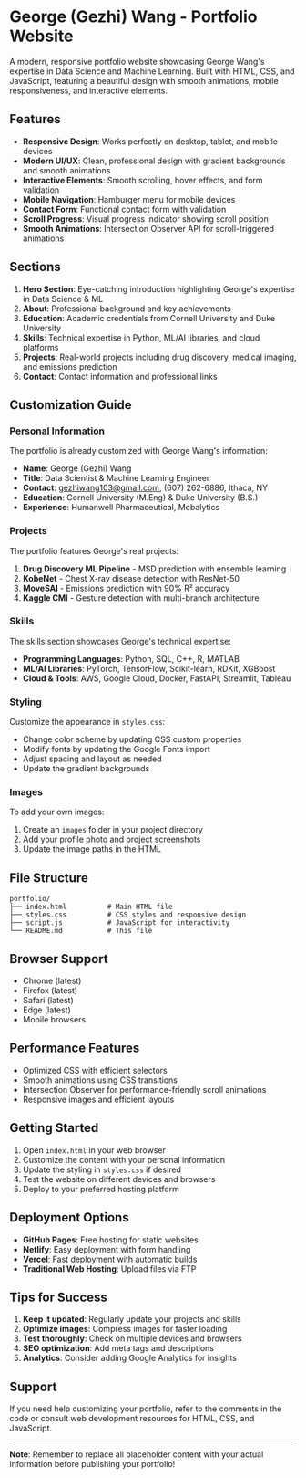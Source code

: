 # George (Gezhi) Wang - Portfolio Website

A modern, responsive portfolio website showcasing George Wang's expertise in Data Science and Machine Learning. Built with HTML, CSS, and JavaScript, featuring a beautiful design with smooth animations, mobile responsiveness, and interactive elements.

## Features

- **Responsive Design**: Works perfectly on desktop, tablet, and mobile devices
- **Modern UI/UX**: Clean, professional design with gradient backgrounds and smooth animations
- **Interactive Elements**: Smooth scrolling, hover effects, and form validation
- **Mobile Navigation**: Hamburger menu for mobile devices
- **Contact Form**: Functional contact form with validation
- **Scroll Progress**: Visual progress indicator showing scroll position
- **Smooth Animations**: Intersection Observer API for scroll-triggered animations

## Sections

1. **Hero Section**: Eye-catching introduction highlighting George's expertise in Data Science & ML
2. **About**: Professional background and key achievements
3. **Education**: Academic credentials from Cornell University and Duke University
4. **Skills**: Technical expertise in Python, ML/AI libraries, and cloud platforms
5. **Projects**: Real-world projects including drug discovery, medical imaging, and emissions prediction
6. **Contact**: Contact information and professional links

## Customization Guide

### Personal Information
The portfolio is already customized with George Wang's information:

- **Name**: George (Gezhi) Wang
- **Title**: Data Scientist & Machine Learning Engineer
- **Contact**: gezhiwang103@gmail.com, (607) 262-6886, Ithaca, NY
- **Education**: Cornell University (M.Eng) & Duke University (B.S.)
- **Experience**: Humanwell Pharmaceutical, Mobalytics

### Projects
The portfolio features George's real projects:

1. **Drug Discovery ML Pipeline** - MSD prediction with ensemble learning
2. **KobeNet** - Chest X-ray disease detection with ResNet-50
3. **MoveSAI** - Emissions prediction with 90% R² accuracy
4. **Kaggle CMI** - Gesture detection with multi-branch architecture

### Skills
The skills section showcases George's technical expertise:

- **Programming Languages**: Python, SQL, C++, R, MATLAB
- **ML/AI Libraries**: PyTorch, TensorFlow, Scikit-learn, RDKit, XGBoost
- **Cloud & Tools**: AWS, Google Cloud, Docker, FastAPI, Streamlit, Tableau

### Styling
Customize the appearance in `styles.css`:

- Change color scheme by updating CSS custom properties
- Modify fonts by updating the Google Fonts import
- Adjust spacing and layout as needed
- Update the gradient backgrounds

### Images
To add your own images:

1. Create an `images` folder in your project directory
2. Add your profile photo and project screenshots
3. Update the image paths in the HTML

## File Structure

```
portfolio/
├── index.html          # Main HTML file
├── styles.css          # CSS styles and responsive design
├── script.js           # JavaScript for interactivity
└── README.md           # This file
```

## Browser Support

- Chrome (latest)
- Firefox (latest)
- Safari (latest)
- Edge (latest)
- Mobile browsers

## Performance Features

- Optimized CSS with efficient selectors
- Smooth animations using CSS transitions
- Intersection Observer for performance-friendly scroll animations
- Responsive images and efficient layouts

## Getting Started

1. Open `index.html` in your web browser
2. Customize the content with your personal information
3. Update the styling in `styles.css` if desired
4. Test the website on different devices and browsers
5. Deploy to your preferred hosting platform

## Deployment Options

- **GitHub Pages**: Free hosting for static websites
- **Netlify**: Easy deployment with form handling
- **Vercel**: Fast deployment with automatic builds
- **Traditional Web Hosting**: Upload files via FTP

## Tips for Success

1. **Keep it updated**: Regularly update your projects and skills
2. **Optimize images**: Compress images for faster loading
3. **Test thoroughly**: Check on multiple devices and browsers
4. **SEO optimization**: Add meta tags and descriptions
5. **Analytics**: Consider adding Google Analytics for insights

## Support

If you need help customizing your portfolio, refer to the comments in the code or consult web development resources for HTML, CSS, and JavaScript.

---

**Note**: Remember to replace all placeholder content with your actual information before publishing your portfolio!
